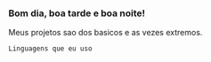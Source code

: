 ### Bom dia, boa tarde e boa noite!

Meus projetos sao dos basicos e as vezes extremos.

```
Linguagens que eu uso

```
